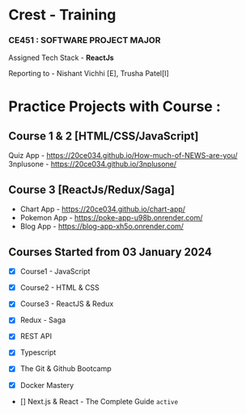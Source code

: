 # Crest - Training

### CE451 : SOFTWARE PROJECT MAJOR

Assigned Tech Stack - <strong> ReactJs</strong>

Reporting to - Nishant Vichhi [E], Trusha Patel[I]

# Practice Projects with Course :

## Course 1 & 2 [HTML/CSS/JavaScript]

Quiz App - https://20ce034.github.io/How-much-of-NEWS-are-you/
3nplusone - https://20ce034.github.io/3nplusone/

## Course 3 [ReactJs/Redux/Saga]

- Chart App - https://20ce034.github.io/chart-app/
- Pokemon App - https://poke-app-u98b.onrender.com/
- Blog App - https://blog-app-xh5o.onrender.com/

## Courses Started from 03 January 2024

- [x] Course1 - JavaScript

- [x] Course2 - HTML & CSS

- [x] Course3 - ReactJS & Redux

- [x] Redux - Saga

- [x] REST API

- [x] Typescript 

- [x] The Git & Github Bootcamp 

- [x] Docker Mastery

- [] Next.js & React - The Complete Guide `active`